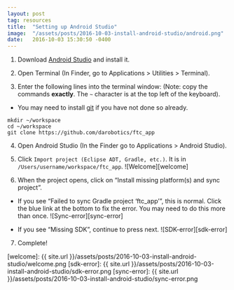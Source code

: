 ```yaml
---
layout: post
tag: resources
title:  "Setting up Android Studio"
image:  "/assets/posts/2016-10-03-install-android-studio/android.png"
date:   2016-10-03 15:30:50 -0400
---
```


1) Download [Android Studio][android-studio] and install it. 


2) Open Terminal (In Finder, go to Applications > Utilities > Terminal).


3) Enter the following lines into the terminal window: (Note: copy the commands **exactly**. The `~` character is at the top left of the keyboard).

  - You may need to install [git][install-git] if you have not done so already.

```
mkdir ~/workspace
cd ~/workspace
git clone https://github.com/darobotics/ftc_app
```


4) Open Android Studio (In the Finder go to Applications > Android Studio). 


5) Click `Import project (Eclipse ADT, Gradle, etc.)`. It is in `/Users/username/workspace/ftc_app`. ![Welcome][welcome]


6) When the project opens, click on “Install missing platform(s) and sync project”.

  - If you see “Failed to sync Gradle project ‘ftc_app’”, this is normal. Click the blue link at the bottom to fix the error. You may need to do this more than once. ![Sync-error][sync-error]

  - If you see “Missing SDK”, continue to press next. ![SDK-error][sdk-error]

7) Complete!


[android-studio]: https://developer.android.com/studio/index.html
[install-git]: https://git-scm.com/downloads
[welcome]: {{ site.url }}/assets/posts/2016-10-03-install-android-studio/welcome.png
[sdk-error]: {{ site.url }}/assets/posts/2016-10-03-install-android-studio/sdk-error.png
[sync-error]: {{ site.url }}/assets/posts/2016-10-03-install-android-studio/sync-error.png
